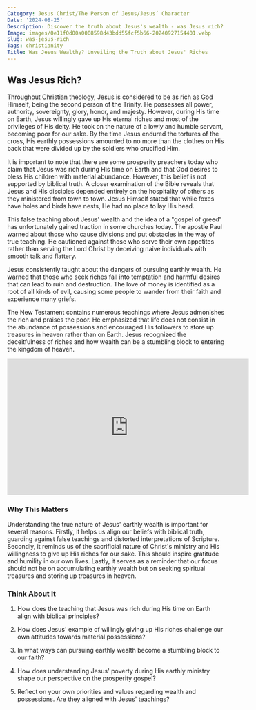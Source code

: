 ```yaml
---
Category: Jesus Christ/The Person of Jesus/Jesus’ Character
Date: '2024-08-25'
Description: Discover the truth about Jesus's wealth - was Jesus rich? Uncover insights into the historical perspectives surrounding Jesus's financial status.
Image: images/0e11f0d00a0008598d43bdd55fcf5b66-20240927154401.webp
Slug: was-jesus-rich
Tags: christianity
Title: Was Jesus Wealthy? Unveiling the Truth about Jesus' Riches
---
```


## Was Jesus Rich?

Throughout Christian theology, Jesus is considered to be as rich as God Himself, being the second person of the Trinity. He possesses all power, authority, sovereignty, glory, honor, and majesty. However, during His time on Earth, Jesus willingly gave up His eternal riches and most of the privileges of His deity. He took on the nature of a lowly and humble servant, becoming poor for our sake. By the time Jesus endured the tortures of the cross, His earthly possessions amounted to no more than the clothes on His back that were divided up by the soldiers who crucified Him.

It is important to note that there are some prosperity preachers today who claim that Jesus was rich during His time on Earth and that God desires to bless His children with material abundance. However, this belief is not supported by biblical truth. A closer examination of the Bible reveals that Jesus and His disciples depended entirely on the hospitality of others as they ministered from town to town. Jesus Himself stated that while foxes have holes and birds have nests, He had no place to lay His head.

This false teaching about Jesus' wealth and the idea of a "gospel of greed" has unfortunately gained traction in some churches today. The apostle Paul warned about those who cause divisions and put obstacles in the way of true teaching. He cautioned against those who serve their own appetites rather than serving the Lord Christ by deceiving naive individuals with smooth talk and flattery.

Jesus consistently taught about the dangers of pursuing earthly wealth. He warned that those who seek riches fall into temptation and harmful desires that can lead to ruin and destruction. The love of money is identified as a root of all kinds of evil, causing some people to wander from their faith and experience many griefs.

The New Testament contains numerous teachings where Jesus admonishes the rich and praises the poor. He emphasized that life does not consist in the abundance of possessions and encouraged His followers to store up treasures in heaven rather than on Earth. Jesus recognized the deceitfulness of riches and how wealth can be a stumbling block to entering the kingdom of heaven.


<iframe width="560" height="315" src="https://www.youtube.com/embed/GpqOdHV3dmU" frameborder="0" allow="autoplay; encrypted-media" allowfullscreen></iframe>


### Why This Matters

Understanding the true nature of Jesus' earthly wealth is important for several reasons. Firstly, it helps us align our beliefs with biblical truth, guarding against false teachings and distorted interpretations of Scripture. Secondly, it reminds us of the sacrificial nature of Christ's ministry and His willingness to give up His riches for our sake. This should inspire gratitude and humility in our own lives. Lastly, it serves as a reminder that our focus should not be on accumulating earthly wealth but on seeking spiritual treasures and storing up treasures in heaven.

### Think About It

1. How does the teaching that Jesus was rich during His time on Earth align with biblical principles?

2. How does Jesus' example of willingly giving up His riches challenge our own attitudes towards material possessions?

3. In what ways can pursuing earthly wealth become a stumbling block to our faith?

4. How does understanding Jesus' poverty during His earthly ministry shape our perspective on the prosperity gospel?

5. Reflect on your own priorities and values regarding wealth and possessions. Are they aligned with Jesus' teachings?